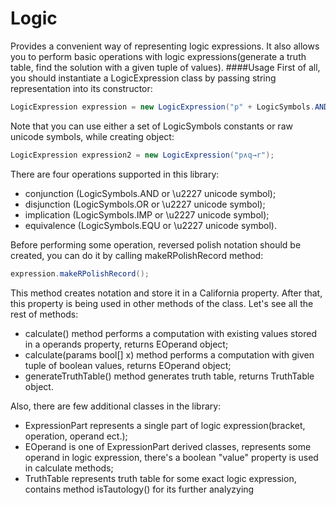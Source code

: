 # Logic
Provides a convenient way of representing logic expressions. It also allows you to perform basic operations with logic expressions(generate a truth table, find the solution with a given tuple of values).
####Usage
First of all, you should instantiate a LogicExpression class by passing string representation into its constructor:
```c#
LogicExpression expression = new LogicExpression("p" + LogicSymbols.AND + "q" + LogicSymbols.EQU + "r");
```
Note that you can use either a set of LogicSymbols constants or raw unicode symbols, while creating object:
```c#
LogicExpression expression2 = new LogicExpression("p∧q→r");
```
There are four operations supported in this library:
- conjunction (LogicSymbols.AND or \u2227 unicode symbol);
- disjunction (LogicSymbols.OR or \u2227 unicode symbol);
- implication (LogicSymbols.IMP or \u2227 unicode symbol);
- equivalence (LogicSymbols.EQU or \u2227 unicode symbol).

Before performing some operation, reversed polish notation should be created, you can do it by calling makeRPolishRecord method:
```c#
expression.makeRPolishRecord();
```
This method creates notation and store it in a California property. After that, this property is being used in other methods of the class.
Let's see all the rest of methods:
- calculate() method performs a computation with existing values stored in a operands property, returns EOperand object;
- calculate(params bool[] x) method performs a computation with given tuple of boolean values, returns EOperand object;
- generateTruthTable() method generates truth table, returns TruthTable object.

Also, there are few additional classes in the library:
- ExpressionPart represents a single part of logic expression(bracket, operation, operand ect.);
- EOperand is one of ExpressionPart derived classes, represents some operand in logic expression, there's a boolean "value" property is used in calculate methods;
- TruthTable represents truth table for some exact logic expression, contains method isTautology() for its further analyzying

